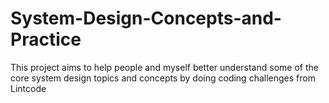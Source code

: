 # System-Design-Concepts-and-Practice
This project aims to help people and myself better understand some of the core system design topics and concepts by doing coding challenges from Lintcode
